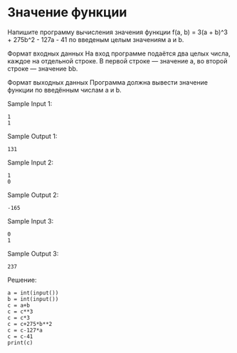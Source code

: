# Значение функции

Напишите программу вычисления значения функции f(a, b) = 3(a + b)^3 + 275b^2 - 127a - 41 по введеным целым значениям a и b.

Формат входных данных
На вход программе подаётся два целых числа, каждое на отдельной строке. В первой строке — значение a, во второй строке — значение bb.

Формат выходных данных
Программа должна вывести значение функции по введённым числам a и b.

Sample Input 1:
```
1
1
```

Sample Output 1:
```
131
```


Sample Input 2:
```
1
0
```

Sample Output 2:
```
-165
```


Sample Input 3:
```
0
1
```

Sample Output 3:
```
237
```

Решение:
```
a = int(input())
b = int(input())
c = a+b
c = c**3
c = c*3
c = c+275*b**2
c = c-127*a
c = c-41
print(c)
```
